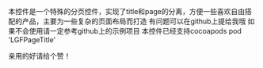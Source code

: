 本控件是一个特殊的分页控件，实现了title和page的分离，方便一些喜欢自由搭配的产品，主要为一些复杂的页面布局而打造 
有问题可以在github上提给我哦 
如果不会使用请一定参考github上的示例项目 
本控件已经支持cocoapods
pod 'LGFPageTitle'

亲用的好请给个赞！
